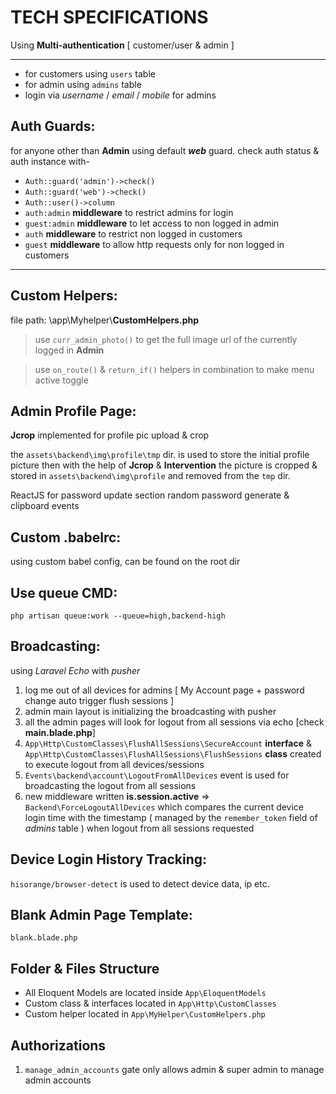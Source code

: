 # TECH SPECIFICATIONS #

Using **Multi-authentication** [ customer/user & admin ]

----------
- for  customers using `users` table
- for admin using `admins` table
- login via *username* / *email* / *mobile* for admins

## Auth Guards: ##
for anyone other than **Admin** using default ***web*** guard.
check auth status & auth instance with-



- `Auth::guard('admin')->check()` 
- `Auth::guard('web')->check()`
- `Auth::user()->column`
- `auth:admin` **middleware** to restrict admins for login
- `guest:admin` **middleware** to let access to non logged in admin
- `auth` **middleware** to restrict non logged in customers
- `guest` **middleware** to allow http requests only for non logged in customers



----------



## Custom Helpers: ##

file path: \app\Myhelper\\**CustomHelpers.php**

> use `curr_admin_photo()` to get the full image url of the currently logged in **Admin**


> use `on_route()` & `return_if()` helpers in combination to make menu active toggle



## Admin Profile Page: ##

**Jcrop** implemented for profile pic upload & crop <br>

the `assets\backend\img\profile\tmp` dir. is used to store the initial profile picture then with the help of **Jcrop** & **Intervention** the picture is cropped & stored in `assets\backend\img\profile` and removed from the `tmp` dir.

ReactJS for password update section random password generate & clipboard events

## Custom .babelrc: ##

using custom babel config, can be found on the root dir

## Use queue CMD: ##

    php artisan queue:work --queue=high,backend-high

## Broadcasting: ##

using *Laravel Echo* with *pusher* <br>

1. log me out of all devices for admins [ My Account page + password change auto trigger flush sessions ]
2. admin main layout is initializing the broadcasting with pusher
3. all the admin pages will look for logout from all sessions via echo [check **main.blade.php**]
4. `App\Http\CustomClasses\FlushAllSessions\SecureAccount` **interface** & `App\Http\CustomClasses\FlushAllSessions\FlushSessions` **class** created to execute logout from all devices/sessions
5. `Events\backend\account\LogoutFromAllDevices` event is used for broadcasting the logout from all sessions
6. new middleware written **is.session.active** => `Backend\ForceLogoutAllDevices` which compares the current device login time with the timestamp ( managed by the `remember_token` field of *admins* table ) when logout from all sessions requested

## Device Login History Tracking: ##
`hisorange/browser-detect` is used to detect device data, ip etc.


## Blank Admin Page Template: ##
    blank.blade.php

## Folder & Files Structure ##

- All Eloquent Models are located inside `App\EloquentModels`
- Custom class & interfaces located in `App\Http\CustomClasses`
- Custom helper located in `App\MyHelper\CustomHelpers.php`

## Authorizations ##

1. `manage_admin_accounts` gate only allows admin & super admin to manage admin accounts